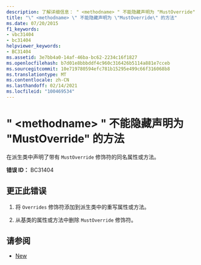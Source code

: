 ```yaml
---
description: 了解详细信息： " <methodname> " 不能隐藏声明为 "MustOverride" 的方法
title: "\" <methodname> \" 不能隐藏声明为 \"MustOverride\" 的方法"
ms.date: 07/20/2015
f1_keywords:
- vbc31404
- bc31404
helpviewer_keywords:
- BC31404
ms.assetid: 3e7bb4a0-14af-46ba-bc62-2234c16f1827
ms.openlocfilehash: b7d01e8bbbddf4c960c316426b5114a881e7cceb
ms.sourcegitcommit: 10e719780594efc781b15295e499c66f316068b8
ms.translationtype: MT
ms.contentlocale: zh-CN
ms.lasthandoff: 02/14/2021
ms.locfileid: "100469534"
---
```

# <a name="methodname-cannot-shadow-a-method-declared-mustoverride"></a>" \<methodname> " 不能隐藏声明为 "MustOverride" 的方法

在派生类中声明了带有 `MustOverride` 修饰符的同名属性或方法。  
  
 **错误 ID：** BC31404  
  
## <a name="to-correct-this-error"></a>更正此错误  
  
1. 将 `Overrides` 修饰符添加到派生类中的重写属性或方法。  
  
2. 从基类的属性或方法中删除 `MustOverride` 修饰符。  
  
## <a name="see-also"></a>请参阅

- [New](../language-reference/modifiers/mustoverride.md)
